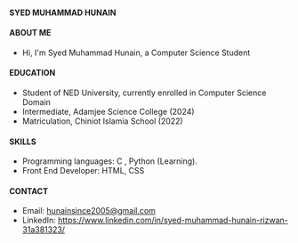 
#### SYED MUHAMMAD HUNAIN

#### ABOUT ME
* Hi, I'm Syed Muhammad Hunain, a Computer Science Student

#### EDUCATION

* Student of NED University, currently enrolled in Computer Science Domain
* Intermediate, Adamjee Science College (2024)
* Matriculation, Chiniot Islamia School (2022)


#### SKILLS
* Programming languages: C , Python (Learning).
* Front End Developer: HTML, CSS

#### CONTACT
* Email: hunainsince2005@gmail.com 
* LinkedIn: https://www.linkedin.com/in/syed-muhammad-hunain-rizwan-31a381323/
<!---
SyedMuhammadHunain/SyedMuhammadHunain is a ✨ special ✨ repository because its `README.md` (this file) appears on your GitHub profile.
You can click the Preview link to take a look at your changes.
--->
